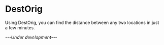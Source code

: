 # DestOrig

Using DestOrig, you can find the distance between any two locations in just a few minutes.

*---Under development---*
